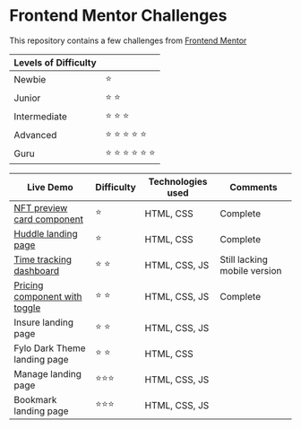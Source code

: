 # Frontend Mentor Challenges

This repository contains a few challenges from [Frontend Mentor](https://www.frontendmentor.io/)

|Levels of Difficulty | |
|---|---|
| Newbie | :star: |
| Junior | :star: :star: |
| Intermediate | :star: :star: :star:  |
| Advanced | :star: :star: :star: :star: :star: |
| Guru | :star: :star: :star: :star: :star: :star: |

|Live Demo|Difficulty|Technologies used|Comments|
|---|---|---|---|
|[NFT preview card component](https://mariocachapuz.github.io/frontend-mentor-challenges/nft-preview-card-component/)|:star:|HTML, CSS| Complete|
|[Huddle landing page](https://mariocachapuz.github.io/frontend-mentor-challenges/huddle-landing-page)|:star:|HTML, CSS| Complete|
|[Time tracking dashboard](https://mariocachapuz.github.io/frontend-mentor-challenges/time-tracking-dashboard/)|:star: :star:|HTML, CSS, JS|Still lacking mobile version|
|[Pricing component with toggle](https://mariocachapuz.github.io/frontend-mentor-challenges/pricing-component-with-toggle/)|:star: :star:|HTML, CSS, JS|Complete|
|Insure landing page|:star: :star:|HTML, CSS, JS||
|Fylo Dark Theme landing page|:star: :star:|HTML, CSS||
|Manage landing page|:star::star::star:|HTML, CSS, JS||
|Bookmark landing page|:star::star::star:|HTML, CSS, JS||
